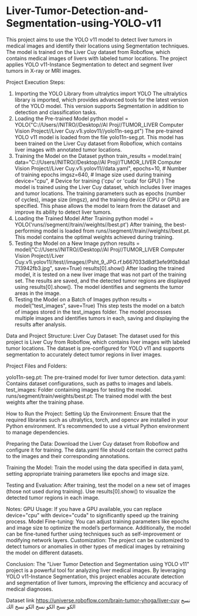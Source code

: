 # Liver-Tumor-Detection-and-Segmentation-using-YOLO-v11
This project aims to use the YOLO v11 model to detect liver tumors in medical images and identify their locations using Segmentation techniques. The model is trained on the Liver Cuy dataset from Roboflow, which contains medical images of livers with labeled tumor locations. The project applies YOLO v11-Instance Segmentation to detect and segment liver tumors in X-ray or MRI images.

Project Execution Steps:
1. Importing the YOLO Library
   from ultralytics import YOLO
The ultralytics library is imported, which provides advanced tools for the latest version of the YOLO model. This version supports Segmentation in addition to detection and classification tasks.
2. Loading the Pre-trained Model
python
model = YOLO("C://Users//NITRO//Desktop//AI Proj//TUMOR_LIVER Computer Vision Project//Liver Cuy.v1i.yolov11//yolo11n-seg.pt")
The pre-trained YOLO v11 model is loaded from the file yolo11n-seg.pt. This model has been trained on the Liver Cuy dataset from Roboflow, which contains liver images with annotated tumor locations.
3. Training the Model on the Dataset
python
train_results = model.train(
    data="C://Users//NITRO//Desktop//AI Proj//TUMOR_LIVER Computer Vision Project//Liver Cuy.v1i.yolov11//data.yaml",
    epochs=10,  # Number of training epochs
    imgsz=640,  # Image size used during training
    device="cpu",  # Device for training ('cpu' or 'cuda' for GPU)
)
The model is trained using the Liver Cuy dataset, which includes liver images and tumor locations. The training parameters such as epochs (number of cycles), image size (imgsz), and the training device (CPU or GPU) are specified. This phase allows the model to learn from the dataset and improve its ability to detect liver tumors.
4. Loading the Trained Model After Training
python
model = YOLO('runs//segment//train//weights//best.pt')
After training, the best-performing model is loaded from runs//segment//train//weights//best.pt. This model contains the optimal weights achieved during training.
5. Testing the Model on a New Image
python
results = model("C://Users//NITRO//Desktop//AI Proj//TUMOR_LIVER Computer Vision Project//Liver Cuy.v1i.yolov11//test//images//Psht_9_JPG.rf.b667033d8df3efe9f0b8da1713942fb3.jpg", save=True)
results[0].show()
After loading the trained model, it is tested on a new liver image that was not part of the training set. The results are saved, and the detected tumor regions are displayed using results[0].show(). The model identifies and segments the tumor areas in the image.
6. Testing the Model on a Batch of Images
python
results = model("test_images", save=True)
This step tests the model on a batch of images stored in the test_images folder. The model processes multiple images and identifies tumors in each, saving and displaying the results after analysis.

Data and Project Structure:
Liver Cuy Dataset: The dataset used for this project is Liver Cuy from Roboflow, which contains liver images with labeled tumor locations. The dataset is pre-configured for YOLO v11 and supports segmentation to accurately detect tumor regions in liver images.

Project Files and Folders:

yolo11n-seg.pt: The pre-trained model for liver tumor detection.
data.yaml: Contains dataset configurations, such as paths to images and labels.
test_images: Folder containing images for testing the model.
runs/segment/train/weights/best.pt: The trained model with the best weights after the training phase.

How to Run the Project:
Setting Up the Environment: Ensure that the required libraries such as ultralytics, torch, and opencv are installed in your Python environment. It's recommended to use a virtual Python environment to manage dependencies.

Preparing the Data: Download the Liver Cuy dataset from Roboflow and configure it for training. The data.yaml file should contain the correct paths to the images and their corresponding annotations.

Training the Model: Train the model using the data specified in data.yaml, setting appropriate training parameters like epochs and image size.

Testing and Evaluation: After training, test the model on a new set of images (those not used during training). Use results[0].show() to visualize the detected tumor regions in each image.

Notes:
GPU Usage: If you have a GPU available, you can replace device="cpu" with device="cuda" to significantly speed up the training process.
Model Fine-tuning: You can adjust training parameters like epochs and image size to optimize the model’s performance. Additionally, the model can be fine-tuned further using techniques such as self-improvement or modifying network layers.
Customization: The project can be customized to detect tumors or anomalies in other types of medical images by retraining the model on different datasets.

Conclusion:
The "Liver Tumor Detection and Segmentation using YOLO v11" project is a powerful tool for analyzing liver medical images. By leveraging YOLO v11-Instance Segmentation, this project enables accurate detection and segmentation of liver tumors, improving the efficiency and accuracy of medical diagnoses.


Dataset link 
https://universe.roboflow.com/brain-tumor-yhoga/liver-cuy
نسخ الكو
نسخ الكو
نسخ الكو
نسخ الك
